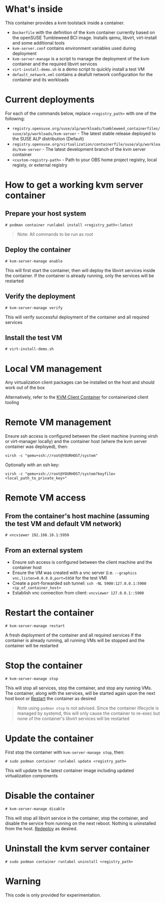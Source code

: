 # What's inside

This container provides a kvm toolstack inside a container.

* `Dockerfile` with the definition of the kvm container
currently based on the openSUSE Tumbleweed BCI image.
Installs qemu, libvirt, virt-install and some additional tools
* `kvm-server.conf` contains environment variables used during deployment
* `kvm-server-manage` is a script to manage the deployment of the kvm container and the required libvirt services
* `virt-install-demo.sh` is a demo script to quickly install a test VM
* `default_network.xml` contains a deafult network configuration for the container and its workloads

# Current deployments

For each of the commands below, replace `<registry_path>` with one of the following:

* `registry.opensuse.org/suse/alp/workloads/tumbleweed_containerfiles/suse/alp/workloads/kvm-server` - The latest stable release deployed to the SUSE ALP distribution (Default)
* `registry.opensuse.org/virtualization/containerfile/suse/alp/workloads/kvm-server` - The latest development branch of the kvm server container
* `<custom-registry-path>` - Path to your OBS home project registry, local registy, or external registry

# How to get a working kvm server container

## Prepare your host system
```
# podman container runlabel install <registry_path>:latest
```
> Note: All commands to be run as root

## Deploy the container

```
# kvm-server-manage enable
```
This will first start the container, then will deploy the libvirt services inside the container.
If the container is already running, only the services will be restarted

## Verify the deployment

```
# kvm-server-manage verify
```
This will verify successful deployment of the container and all required services

## Install the test VM

```
# virt-install-demo.sh
```

# Local VM management
Any virtualization client packages can be installed on the host and should work out of the box

Alternatively, refer to the [KVM Client Container](https://github.com/openSUSE/kvm-client-container) for containerized client tooling

# Remote VM management
Ensure ssh access is configured between the client machine (running virsh or virt-manager locally) and the container host (where the kvm server container was deployed), then:
```
virsh -c "qemu+ssh://root@YOURHOST/system"
```
Optionally with an ssh key:
```
virsh -c "qemu+ssh://root@YOURHOST/system?keyfile=<local_path_to_private_key>"
```

# Remote VM access 

## From the container's host machine (assuming the test VM and default VM network)
```
# vncviewer 192.168.10.1:5950
```

## From an external system
* Ensure ssh access is configured between the client machine and the container host
* Ensure the VM was created with a vnc server (i.e. `--graphics vnc,listen=0.0.0.0,port=5950` for the test VM)
* Create a port-forwarded ssh tunnel: `ssh -NL 5900:127.0.0.1:5900 <ip_of_container_host>`
* Establish vnc connection from client: `vncviewer 127.0.0.1::5900`

# Restart the container

```
# kvm-server-manage restart
```
A fresh deployment of the container and all required services
If the container is already running, all running VMs will be stopped and the container will be restarted
 
# Stop the container
```
# kvm-server-manage stop
```
This will stop all services, stop the container, and stop any running VMs. The container, along with the services, will be started again upon the next host boot or [Restart](README.md#restart-the-container) the container as desired
> Note using `podman stop` is not advised. Since the container lifecycle is managed by systemd, this will only cause the container to re-exec but none of the container's libvirt services will be restarted

# Update the container
First stop the container with `kvm-server-manage stop`, then: 
```
# sudo podman container runlabel update <registry_path>
```
This will update to the latest container image including updated virtualization components

# Disable the container
```
# kvm-server-manage disable
```
This will stop all libvirt service in the container, stop the container, and disable the service from running on the next reboot. Nothing is uninstalled from the host. [Redeploy](README.md#deploy-the-container) as desired. 

# Uninstall the kvm server container
```
# sudo podman container runlabel uninstall <registry_path>
```

# Warning

This code is only provided for experimentation.
